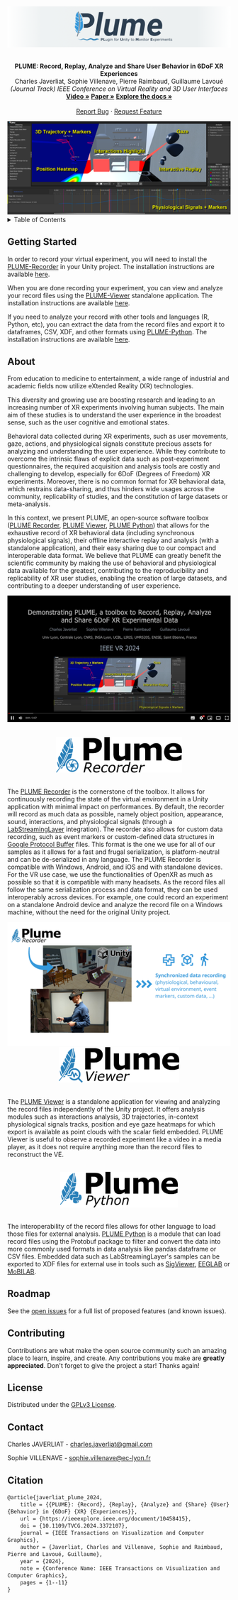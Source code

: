 <a name="readme-top"></a>
<div align="center">
    <a href="https://github.com/liris-xr/PLUME">
        <picture>
            <source media="(prefers-color-scheme: dark)" srcset="/Documentation~/Images/plume_banner_dark.png">
            <source media="(prefers-color-scheme: light)" srcset="/Documentation~/Images/plume_banner_light.png">
            <img alt="PLUME banner." src="/Documentation~/Images/plume_banner_light.png">
        </picture>
    </a>
    <br />
    <br />
    <p align="center">
        <strong>PLUME: Record, Replay, Analyze and Share User Behavior in 6DoF XR Experiences</strong>
        <br />
        Charles Javerliat, Sophie Villenave, Pierre Raimbaud, Guillaume Lavoué
        <br />
        <em>(Journal Track) IEEE Conference on Virtual Reality and 3D User Interfaces</em>
        <br />
        <a href="https://www.youtube.com/watch?v=_6krSw7fNqg"><strong>Video »</strong><a>
        <a href="https://hal.science/hal-04488824"><strong>Paper »</strong></a>
        <a href="https://github.com/liris-xr/PLUME/wiki/"><strong>Explore the docs »</strong></a>
        <br />
        <br />
        <a href="https://github.com/liris-xr/PLUME/issues">Report Bug</a>
        ·
        <a href="https://github.com/liris-xr/PLUME/issues">Request Feature</a>
    </p>
</div>

<img alt="PLUME viewer." src="/Documentation~/Images/plume_viewer_teaser.png">

<details>
    <summary>Table of Contents</summary>
    <ol>
        <li><a href="#getting-started">Getting Started</a></li>
        <li><a href="#about">About</a></li>
        <li><a href="#roadmap">Roadmap</a></li>
        <li><a href="#contributing">Contributing</a></li>
        <li><a href="#license">License</a></li>
        <li><a href="#contact">Contact</a></li>
        <li><a href="#citation">Citation</a></li>
    </ol>
</details>

## Getting Started

In order to record your virtual experiment, you will need to install the <a href="https://www.github.com/liris-xr/PLUME-Recorder">PLUME-Recorder</a> in your Unity project. The installation instructions are available <a href="https://github.com/liris-xr/PLUME-Recorder?tab=readme-ov-file#getting-started">here</a>.

When you are done recording your experiment, you can view and analyze your record files using the <a href="https://www.github.com/liris-xr/PLUME-Viewer">PLUME-Viewer</a> standalone application. The installation instructions are available <a href="https://github.com/liris-xr/PLUME-Viewer?tab=readme-ov-file#getting-started">here</a>.

If you need to analyze your record with other tools and languages (R, Python, etc), you can extract the data from the record files and export it to dataframes, CSV, XDF, and other formats using <a href="https://www.github.com/liris-xr/PLUME-Python">PLUME-Python</a>. The installation instructions are available <a href="https://github.com/liris-xr/PLUME-Python?tab=readme-ov-file#getting-started">here</a>.

## About

From education to medicine to entertainment, a wide range of industrial and academic fields now utilize eXtended Reality (XR) technologies.

This diversity and growing use are boosting research and leading to an increasing number of XR experiments involving human subjects. The main aim of these studies is to understand the user experience in the broadest sense, such as the user cognitive and emotional states.

Behavioral data collected during XR experiments, such as user movements, gaze, actions, and physiological signals constitute precious assets for analyzing and understanding the user experience. While they contribute to overcome the intrinsic flaws of explicit data such as post-experiment questionnaires, the required acquisition and analysis tools are costly and challenging to develop, especially for 6DoF (Degrees of Freedom) XR experiments. Moreover, there is no common format for XR behavioral data, which restrains data-sharing, and thus hinders wide usages across the community, replicability of studies, and the constitution of large datasets or meta-analysis.

In this context, we present PLUME, an open-source software toolbox (<a href="https://www.github.com/liris-xr/PLUME-Recorder">PLUME Recorder</a>, <a href="https://www.github.com/liris-xr/PLUME-Viewer">PLUME Viewer</a>, <a href="https://www.github.com/liris-xr/PLUME-Python">PLUME Python</a>) that allows for the exhaustive record of XR behavioral data (including synchronous physiological signals), their offline interactive replay and analysis (with a standalone application), and their easy sharing due to our compact and interoperable data format.
We believe that PLUME can greatly benefit the scientific community by making the use of behavioral and physiological data available for the greatest, contributing to the reproducibility and replicability of XR user studies, enabling the creation of large datasets, and contributing to a deeper understanding of user experience.

[![PLUME demo video](/Documentation~/Images/video_thumbnail.png)](https://www.youtube.com/watch?v=_6krSw7fNqg)

</br>
<div align="center">
<a href="https://github.com/liris-xr/PLUME-Recorder">
<picture>
    <source media="(prefers-color-scheme: dark)" srcset="/Documentation~/Images/plume_recorder_dark.png">
    <source media="(prefers-color-scheme: light)" srcset="/Documentation~/Images/plume_recorder_light.png">
    <img alt="PLUME recorder logo." src="/Documentation~/Images/plume_recorder_light.png" height="80">
</picture>
</a>
</div>
</br>

The <a href="https://www.github.com/liris-xr/PLUME-Recorder">PLUME Recorder</a> is the cornerstone of the toolbox. It allows for continuously recording the state of the virtual environment in a Unity application with minimal impact on performances. By default, the recorder will record as much data as possible, namely object position, appearance, sound, interactions, and physiological signals (through a <a href="https://labstreaminglayer.org/">LabStreamingLayer</a> integration). The recorder also allows for custom data recording, such as event markers or custom-defined data structures in <a href="https://protobuf.dev/overview/">Google Protocol Buffer</a> files. This format is the one we use for all of our samples as it allows for a fast and frugal serialization, is platform-neutral and can be de-serialized in any language. The PLUME Recorder is compatible with Windows, Android, and iOS and with standalone devices. For the VR use case, we use the functionalities of OpenXR as much as possible so that it is compatible with many headsets. As the record files all follow the same serialization process and data format, they can be used interoperably across devices. For example, one could record an experiment on a standalone Android device and analyze the record file on a Windows machine, without the need for the original Unity project.

<picture>
    <source media="(prefers-color-scheme: dark)" srcset="/Documentation~/Images/plume_recorder_header_dark.png">
    <source media="(prefers-color-scheme: light)" srcset="/Documentation~/Images/plume_recorder_header_light.png">
    <img alt="PLUME-Recorder header." src="/Documentation~/Images/plume_recorder_header_light.png">
</picture>

</br>
<div align="center">
<a href="https://github.com/liris-xr/PLUME-Viewer">
<picture>
    <source media="(prefers-color-scheme: dark)" srcset="/Documentation~/Images/plume_viewer_dark.png">
    <source media="(prefers-color-scheme: light)" srcset="/Documentation~/Images/plume_viewer_light.png">
    <img alt="PLUME viewer logo." src="/Documentation~/Images/plume_viewer_light.png" height="80">
</picture>
</a>
</div>
</br>

The <a href="https://www.github.com/liris-xr/PLUME-Viewer">PLUME Viewer</a> is a standalone application for viewing and analyzing the record files independently of the Unity project. It offers analysis modules such as interactions analysis, 3D trajectories, in-context physiological signals tracks, position and eye gaze heatmaps for which export is available as point clouds with the scalar field embedded. PLUME Viewer is useful to observe a recorded experiment like a video in a media player, as it does not require anything more than the record files to reconstruct the VE.

</br>
<div align="center">
<a href="https://github.com/liris-xr/PLUME-Python">
<picture>
    <source media="(prefers-color-scheme: dark)" srcset="/Documentation~/Images/plume_python_dark.png">
    <source media="(prefers-color-scheme: light)" srcset="/Documentation~/Images/plume_python_light.png">
    <img alt="PLUME python logo." src="/Documentation~/Images/plume_python_light.png" height="80">
</picture>
</a>
</div>
</br>

The interoperability of the record files allows for other language to load those files for external analysis. <a href="https://www.github.com/liris-xr/PLUME-Python">PLUME Python</a> is a module that can load record files using the Protobuf package to filter and convert the data into more commonly used formats in data analysis like pandas dataframe or CSV files. Embedded data such as LabStreamingLayer's samples can be exported to XDF files for external use in tools such as <a href="https://github.com/cbrnr/sigviewer">SigViewer</a>, <a href="https://eeglab.org/">EEGLAB</a> or <a href="https://github.com/sccn/mobilab">MoBILAB</a>.

## Roadmap

See the [open issues](https://github.com/liris-xr/PLUME/issues) for a full list of proposed features (and known issues).

## Contributing

Contributions are what make the open source community such an amazing place to learn, inspire, and create. Any contributions you make are **greatly appreciated**.
Don't forget to give the project a star! Thanks again!

## License

Distributed under the <a rel="license" href="https://github.com/liris-xr/PLUME/blob/master/LICENSE">GPLv3 License</a>.

## Contact

Charles JAVERLIAT - charles.javerliat@gmail.com

Sophie VILLENAVE - sophie.villenave@ec-lyon.fr

## Citation
```
@article{javerliat_plume_2024,
	title = {{PLUME}: {Record}, {Replay}, {Analyze} and {Share} {User} {Behavior} in {6DoF} {XR} {Experiences}},
	url = {https://ieeexplore.ieee.org/document/10458415},
	doi = {10.1109/TVCG.2024.3372107},
	journal = {IEEE Transactions on Visualization and Computer Graphics},
	author = {Javerliat, Charles and Villenave, Sophie and Raimbaud, Pierre and Lavoué, Guillaume},
	year = {2024},
	note = {Conference Name: IEEE Transactions on Visualization and Computer Graphics},
	pages = {1--11}
}
```